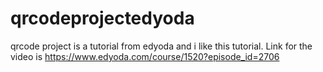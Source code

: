 # qrcodeprojectedyoda
qrcode project is a tutorial from edyoda and i like this tutorial. Link for the video is https://www.edyoda.com/course/1520?episode_id=2706
